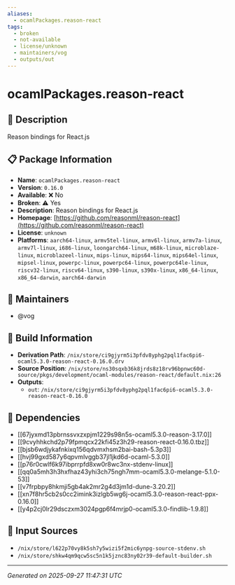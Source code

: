 ```yaml
---
aliases:
  - ocamlPackages.reason-react
tags:
  - broken
  - not-available
  - license/unknown
  - maintainers/vog
  - outputs/out
---
```


# ocamlPackages.reason-react

## 📝 Description

Reason bindings for React.js

## 📋 Package Information

- **Name**: `ocamlPackages.reason-react`
- **Version**: `0.16.0`
- **Available**: ❌ No
- **Broken**: ⚠️ Yes
- **Description**: Reason bindings for React.js
- **Homepage**: [https://github.com/reasonml/reason-react](https://github.com/reasonml/reason-react)
- **License**: `unknown`
- **Platforms**: `aarch64-linux`, `armv5tel-linux`, `armv6l-linux`, `armv7a-linux`, `armv7l-linux`, `i686-linux`, `loongarch64-linux`, `m68k-linux`, `microblaze-linux`, `microblazeel-linux`, `mips-linux`, `mips64-linux`, `mips64el-linux`, `mipsel-linux`, `powerpc-linux`, `powerpc64-linux`, `powerpc64le-linux`, `riscv32-linux`, `riscv64-linux`, `s390-linux`, `s390x-linux`, `x86_64-linux`, `x86_64-darwin`, `aarch64-darwin`
## 👥 Maintainers

- @vog


## 🔧 Build Information

- **Derivation Path**: `/nix/store/ci9gjyrm5i3pfdv8yphg2pql1fac6pi6-ocaml5.3.0-reason-react-0.16.0.drv`
- **Source Position**: `/nix/store/ns30sqxb36k8jrds8z18rv96bpnwc60d-source/pkgs/development/ocaml-modules/reason-react/default.nix:26`
- **Outputs**:
  - `out`:  `/nix/store/ci9gjyrm5i3pfdv8yphg2pql1fac6pi6-ocaml5.3.0-reason-react-0.16.0`

## 🔗 Dependencies

- [[67jyxmd13pbrnssvxzxpjm1229s98n5s-ocaml5.3.0-reason-3.17.0]]
- [[9cvyhhkchd2p79fpmqcx22kfi45z3h29-reason-react-0.16.0.tbz]]
- [[bjsb6wdjykafnkixq156qdvmxhsm2bai-bash-5.3p3]]
- [[hvj99gxd587y6qpvmlvggb37jl1jkd6d-ocaml-5.3.0]]
- [[p76r0cwlf6k97ibprrpfd8xw0r8wc3nx-stdenv-linux]]
- [[qq0a5mh3h3hxfhaz43yhi3ch75ngh7mm-ocaml5.3.0-melange-5.1.0-53]]
- [[v7frpbpy8hkmji5gb4ak2mr2g4d3jm1d-dune-3.20.2]]
- [[xn7f8hr5cb2s0cc2imink3izlgb5wg6j-ocaml5.3.0-reason-react-ppx-0.16.0]]
- [[y4p2cj0lr29dsczxm3024pgp6f4mrjp0-ocaml5.3.0-findlib-1.9.8]]

## 📁 Input Sources

- `/nix/store/l622p70vy8k5sh7y5wizi5f2mic6ynpg-source-stdenv.sh`
- `/nix/store/shkw4qm9qcw5sc5n1k5jznc83ny02r39-default-builder.sh`

---
*Generated on 2025-09-27 11:47:31 UTC*
